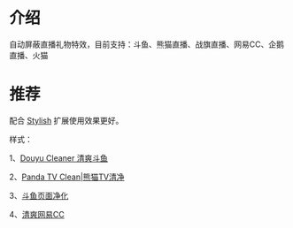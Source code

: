 # 介绍
自动屏蔽直播礼物特效，目前支持：斗鱼、熊猫直播、战旗直播、网易CC、企鹅直播、火猫

# 推荐
配合 [Stylish](https://userstyles.org/) 扩展使用效果更好。

样式：

1、[Douyu Cleaner 清爽斗鱼](https://userstyles.org/styles/132037/douyu-cleaner)

2、[Panda TV Clean|熊猫TV清净](http://userstyles.org/styles/129393)

3、[斗鱼页面净化](https://userstyles.org/styles/133999/theme)

4、[清爽网易CC](https://userstyles.org/styles/145735/cc)
